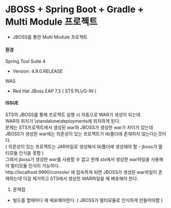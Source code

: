 # JBOSS + Spring Boot + Gradle + Multi Module 프로젝트
- JBOSS를 통한 Multi Module 프로젝트

#### 환경 ####
Spring Tool Suite 4 
- Version: 4.9.0.RELEASE

WAS
  - Red Hat JBoss EAP 7.3 ( STS PLUG-IN )

#### ISSUE ####
STS의 JBOSS를 통해 프로젝트 실행 시 자동으로 WAR가 생성이 되는데   
WAR의 위치가 \standalone\deployments에 위치하게 된다.    
문제는 STS프로젝트에서 생성된 war와 JBOSS가 생성한 war가 차이가 있는데   
JBOSS가 생성한 war에는 의존성이 있는 프로젝트가 lib폴더에 존재하지 않는다는것이다.    
( 의존성이 있는 프로젝트는 JAR파일로 생성해서 lib폴더에 생성돼야 함 - jboss가 멀티모듈 인식을 못함 )   
그래서 jboss가 생성한 war를 사용할 수 없고 현재 sts에서 생성한 war파일을 사용해야 멀티모듈 인식이 가능하다.    
http://localhost:9990/console/ 에 접속하게 되면 JBOSS가 생성된 war파일이 존재하는데 이걸 제거하고
STS에서 생성한 WAR파일을 재 배포해야 한다.

1. 문제점
- 빌드를 할때마다 재 배포해야한다. ( JBOSS가 멀티모듈로 인식하게 만들어야함 )

